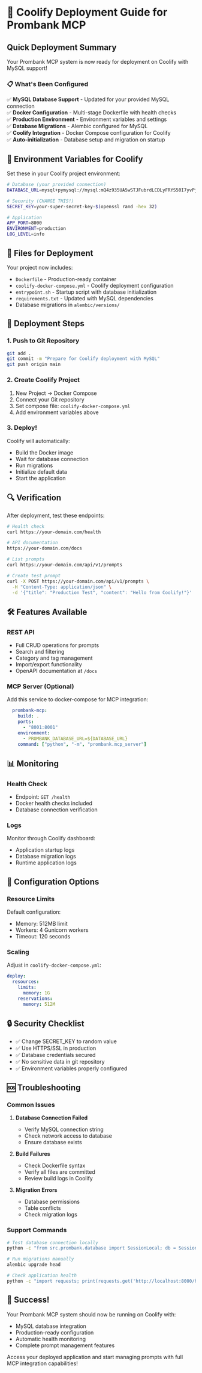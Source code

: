 # 🚀 Coolify Deployment Guide for Prombank MCP

## Quick Deployment Summary

Your Prombank MCP system is now ready for deployment on Coolify with MySQL support!

### 📋 What's Been Configured

✅ **MySQL Database Support** - Updated for your provided MySQL connection  
✅ **Docker Configuration** - Multi-stage Dockerfile with health checks  
✅ **Production Environment** - Environment variables and settings  
✅ **Database Migrations** - Alembic configured for MySQL  
✅ **Coolify Integration** - Docker Compose configuration for Coolify  
✅ **Auto-initialization** - Database setup and migration on startup  

## 🔧 Environment Variables for Coolify

Set these in your Coolify project environment:

```bash
# Database (your provided connection)
DATABASE_URL=mysql+pymysql://mysql:mQ4z935UA5wSTJFubrdLCDLyFRYS50I7yvPjRKvt7UkcfwtiAh8Zk9RuJuOcE66v@toowk4ok4ok0w4sgkgc8wsw0:3306/default

# Security (CHANGE THIS!)
SECRET_KEY=your-super-secret-key-$(openssl rand -hex 32)

# Application
APP_PORT=8000
ENVIRONMENT=production
LOG_LEVEL=info
```

## 📂 Files for Deployment

Your project now includes:

- `Dockerfile` - Production-ready container
- `coolify-docker-compose.yml` - Coolify deployment configuration
- `entrypoint.sh` - Startup script with database initialization
- `requirements.txt` - Updated with MySQL dependencies
- Database migrations in `alembic/versions/`

## 🚀 Deployment Steps

### 1. Push to Git Repository
```bash
git add .
git commit -m "Prepare for Coolify deployment with MySQL"
git push origin main
```

### 2. Create Coolify Project
1. New Project → Docker Compose
2. Connect your Git repository
3. Set compose file: `coolify-docker-compose.yml`
4. Add environment variables above

### 3. Deploy!
Coolify will automatically:
- Build the Docker image
- Wait for database connection
- Run migrations
- Initialize default data
- Start the application

## 🔍 Verification

After deployment, test these endpoints:

```bash
# Health check
curl https://your-domain.com/health

# API documentation
https://your-domain.com/docs

# List prompts
curl https://your-domain.com/api/v1/prompts

# Create test prompt
curl -X POST https://your-domain.com/api/v1/prompts \
  -H "Content-Type: application/json" \
  -d '{"title": "Production Test", "content": "Hello from Coolify!"}'
```

## 🛠 Features Available

### REST API
- Full CRUD operations for prompts
- Search and filtering
- Category and tag management
- Import/export functionality
- OpenAPI documentation at `/docs`

### MCP Server (Optional)
Add this service to docker-compose for MCP integration:

```yaml
  prombank-mcp:
    build: .
    ports:
      - "8001:8001"
    environment:
      - PROMBANK_DATABASE_URL=${DATABASE_URL}
    command: ["python", "-m", "prombank.mcp_server"]
```

## 📊 Monitoring

### Health Check
- Endpoint: `GET /health`
- Docker health checks included
- Database connection verification

### Logs
Monitor through Coolify dashboard:
- Application startup logs
- Database migration logs
- Runtime application logs

## 🔧 Configuration Options

### Resource Limits
Default configuration:
- Memory: 512MB limit
- Workers: 4 Gunicorn workers
- Timeout: 120 seconds

### Scaling
Adjust in `coolify-docker-compose.yml`:
```yaml
deploy:
  resources:
    limits:
      memory: 1G
    reservations:
      memory: 512M
```

## 🔒 Security Checklist

- ✅ Change SECRET_KEY to random value
- ✅ Use HTTPS/SSL in production
- ✅ Database credentials secured
- ✅ No sensitive data in git repository
- ✅ Environment variables properly configured

## 🆘 Troubleshooting

### Common Issues

1. **Database Connection Failed**
   - Verify MySQL connection string
   - Check network access to database
   - Ensure database exists

2. **Build Failures**
   - Check Dockerfile syntax
   - Verify all files are committed
   - Review build logs in Coolify

3. **Migration Errors**
   - Database permissions
   - Table conflicts
   - Check migration logs

### Support Commands

```bash
# Test database connection locally
python -c "from src.prombank.database import SessionLocal; db = SessionLocal(); print('DB Connected!')"

# Run migrations manually
alembic upgrade head

# Check application health
python -c "import requests; print(requests.get('http://localhost:8000/health').json())"
```

## 🎉 Success!

Your Prombank MCP system should now be running on Coolify with:
- MySQL database integration
- Production-ready configuration
- Automatic health monitoring
- Complete prompt management features

Access your deployed application and start managing prompts with full MCP integration capabilities!